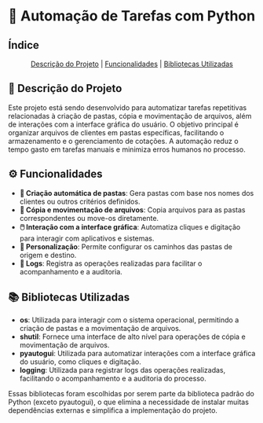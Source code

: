 # 📂 Automação de Tarefas com Python

## Índice
<p align="center">
    <a href="#-descrição-do-projeto">Descrição do Projeto</a> |
    <a href="#-funcionalidades">Funcionalidades</a> |
    <a href="#-bibliotecas-utilizadas">Bibliotecas Utilizadas</a>
</p>

## 📂 Descrição do Projeto

Este projeto está sendo desenvolvido para automatizar tarefas repetitivas relacionadas à criação de pastas, cópia e movimentação de arquivos, além de interações com a interface gráfica do usuário. O objetivo principal é organizar arquivos de clientes em pastas específicas, facilitando o armazenamento e o gerenciamento de cotações. A automação reduz o tempo gasto em tarefas manuais e minimiza erros humanos no processo.

## ⚙️ Funcionalidades

- **📁 Criação automática de pastas**: Gera pastas com base nos nomes dos clientes ou outros critérios definidos.
- **📄 Cópia e movimentação de arquivos**: Copia arquivos para as pastas correspondentes ou move-os diretamente.
- **🖱️ Interação com a interface gráfica**: Automatiza cliques e digitação para interagir com aplicativos e sistemas.
- **🔧 Personalização**: Permite configurar os caminhos das pastas de origem e destino.
- **📝 Logs**: Registra as operações realizadas para facilitar o acompanhamento e a auditoria.

## 📚 Bibliotecas Utilizadas

- **os**: Utilizada para interagir com o sistema operacional, permitindo a criação de pastas e a movimentação de arquivos.
- **shutil**: Fornece uma interface de alto nível para operações de cópia e movimentação de arquivos.
- **pyautogui**: Utilizada para automatizar interações com a interface gráfica do usuário, como cliques e digitação.
- **logging**: Utilizada para registrar logs das operações realizadas, facilitando o acompanhamento e a auditoria do processo.

Essas bibliotecas foram escolhidas por serem parte da biblioteca padrão do Python (exceto pyautogui), o que elimina a necessidade de instalar muitas dependências externas e simplifica a implementação do projeto.